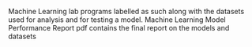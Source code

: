 Machine Learning lab programs labelled as such along with the datasets used for analysis and for testing a model.
Machine Learning Model Performance Report pdf contains the final report on the models and datasets

